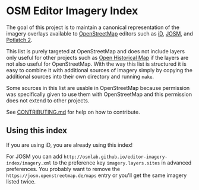 # OSM Editor Imagery Index

The goal of this project is to maintain a canonical representation of the imagery
overlays available to [OpenStreetMap](http://www.openstreetmap.org/) editors such as
[iD](https://github.com/systemed/iD), [JOSM](http://josm.openstreetmap.de/), and
[Potlatch 2](https://github.com/systemed/potlatch2).

This list is purely targeted at OpenStreetMap and does not include 
layers only useful for other projects such as 
[Open Historical Map](http://www.openhistoricalmap.org/) if the layers 
are not also useful for OpenStreetMap. With the way this list is structured 
it is easy to combine it with additional sources of imagery simply by copying 
the additional sources into their own directory and running `make`. 

Some sources in this list are usable in OpenStreetMap because permission 
was specifically given to use them with OpenStreetMap and this 
permission does not extend to other projects. 

See [CONTRIBUTING.md](CONTRIBUTING.md) for help on how to contribute.

## Using this index

If you are using iD, you are already using this index!

For JOSM you can add `http://osmlab.github.io/editor-imagery-index/imagery.xml` 
to the preference key `imagery.layers.sites` in advanced preferences. You probably
want to remove the `https://josm.openstreetmap.de/maps` entry or you'll get the 
same imagery listed twice.
